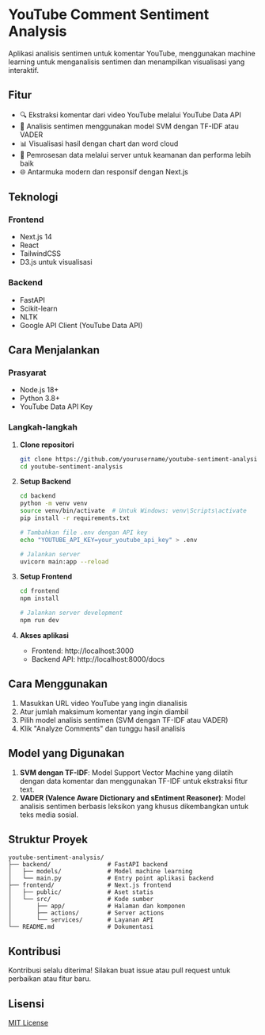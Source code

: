 # YouTube Comment Sentiment Analysis

Aplikasi analisis sentimen untuk komentar YouTube, menggunakan machine learning untuk menganalisis sentimen dan menampilkan visualisasi yang interaktif.

## Fitur

- 🔍 Ekstraksi komentar dari video YouTube melalui YouTube Data API
- 🧠 Analisis sentimen menggunakan model SVM dengan TF-IDF atau VADER
- 📊 Visualisasi hasil dengan chart dan word cloud
- 🔄 Pemrosesan data melalui server untuk keamanan dan performa lebih baik
- 🌐 Antarmuka modern dan responsif dengan Next.js

## Teknologi

### Frontend

- Next.js 14
- React
- TailwindCSS
- D3.js untuk visualisasi

### Backend

- FastAPI
- Scikit-learn
- NLTK
- Google API Client (YouTube Data API)

## Cara Menjalankan

### Prasyarat

- Node.js 18+
- Python 3.8+
- YouTube Data API Key

### Langkah-langkah

1. **Clone repositori**

   ```bash
   git clone https://github.com/yourusername/youtube-sentiment-analysis.git
   cd youtube-sentiment-analysis
   ```

2. **Setup Backend**

   ```bash
   cd backend
   python -m venv venv
   source venv/bin/activate  # Untuk Windows: venv\Scripts\activate
   pip install -r requirements.txt

   # Tambahkan file .env dengan API key
   echo "YOUTUBE_API_KEY=your_youtube_api_key" > .env

   # Jalankan server
   uvicorn main:app --reload
   ```

3. **Setup Frontend**

   ```bash
   cd frontend
   npm install

   # Jalankan server development
   npm run dev
   ```

4. **Akses aplikasi**
   - Frontend: http://localhost:3000
   - Backend API: http://localhost:8000/docs

## Cara Menggunakan

1. Masukkan URL video YouTube yang ingin dianalisis
2. Atur jumlah maksimum komentar yang ingin diambil
3. Pilih model analisis sentimen (SVM dengan TF-IDF atau VADER)
4. Klik "Analyze Comments" dan tunggu hasil analisis

## Model yang Digunakan

1. **SVM dengan TF-IDF**: Model Support Vector Machine yang dilatih dengan data komentar dan menggunakan TF-IDF untuk ekstraksi fitur text.
2. **VADER (Valence Aware Dictionary and sEntiment Reasoner)**: Model analisis sentimen berbasis leksikon yang khusus dikembangkan untuk teks media sosial.

## Struktur Proyek

```
youtube-sentiment-analysis/
├── backend/                # FastAPI backend
│   ├── models/             # Model machine learning
│   └── main.py             # Entry point aplikasi backend
├── frontend/               # Next.js frontend
│   ├── public/             # Aset statis
│   └── src/                # Kode sumber
│       ├── app/            # Halaman dan komponen
│       ├── actions/        # Server actions
│       └── services/       # Layanan API
└── README.md               # Dokumentasi
```

## Kontribusi

Kontribusi selalu diterima! Silakan buat issue atau pull request untuk perbaikan atau fitur baru.

## Lisensi

[MIT License](LICENSE)
